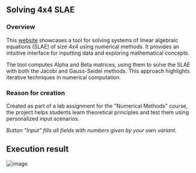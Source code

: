 ## Solving 4x4 SLAE
### Overview
This [website](https://thedeiw.github.io/SLAE-4x4-Jakobi-method-/) showcases a tool for solving systems of linear algebraic equations (SLAE) of size 4x4 using numerical methods. It provides an intuitive interface for inputting data and exploring mathematical concepts.

The tool computes Alpha and Beta matrices, using them to solve the SLAE with both the Jacobi and Gauss-Seidel methods. This approach highlights iterative techniques in numerical computation.
### Reason for creation
Created as part of a lab assignment for the "Numerical Methods" course, the project helps students learn theoretical principles and test them using personalized input scenarios.

_Button "Input" fills all fields with numbers given by your own variant._

## Execution result
![image](https://github.com/user-attachments/assets/bcdaaecc-dfa5-4ce2-a0a8-1bd6e534b505)
